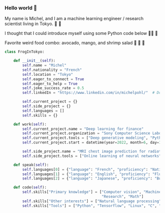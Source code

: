 ### Hello world 👋

My name is Michel, and I am a machine learning engineer / research scientist living in Tokyo. :robot: :tokyo_tower:

I thought that I could introduce myself using some Python code below :technologist: :zany_face:

Favorite weird food combo: avocado, mango, and shrimp salad :avocado:	:mango: :fried_shrimp:

<!--
**pohl-michel/pohl-michel** is a ✨ _special_ ✨ repository because its `README.md` (this file) appears on your GitHub profile.

Here are some ideas to get you started:

- 🔭 I’m currently working on ...
- 🌱 I’m currently learning ...
- 👯 I’m looking to collaborate on ...
- 🤔 I’m looking for help with ...
- 💬 Ask me about ...
- 📫 How to reach me: ...
- 😄 Pronouns: ...
- ⚡ Fun fact: ...
-->


```python
class FrogInTokyo:

    def __init__(self):
        self.name = "Michel"
        self.nationality = "French"
        self.location = "Tokyo"
        self.eager_to_connect = True
        self.eager_to_help = True
        self.joke_success_rate = 0.5
        self.linkedIn = "https://www.linkedin.com/in/michelpohl/"  # Don't hesitate to connect!

        self.current_project = {}
        self.side_project = {}
        self.languages = []
        self.skills = {}

    def work(self):
        self.current_project.name = "Deep learning for finance"
        self.current_project.organization = "Sony Computer Science Laboratories"
        self.current_project.tools = ["Deep generative modeling", "Python", "Tensorflow", "Pandas"]
        self.current_project.start = datetime(year=2022, month=6, day=1)

        self.side_project.name = "MRI chest image prediction for radiotherapy"
        self.side_project.tools = ["Online learning of neural networks", "Video prediction", "Matlab"]

    def speak(self):
        self.languages[0] = {"language": "French", "proficiency": "Native"}
        self.languages[1] = {"language": "English", "proficiency": "Fluent"}
        self.languages[2] = {"language": "Japanese", "proficiency": "Business level"}

    def code(self):
        self.skills["Primary knowledge"] = ["Computer vision", "Machine learning", "Deep learning", "Statistics",
                                            "Research", "Math"]
        self.skills["Other interests"] = ["Natural language processing", "Reinforcement learning", "Robotics"]
        self.skills["Tools"] = ["Python", "Tensorflow", "Linux", "C", "Matlab"]
```
